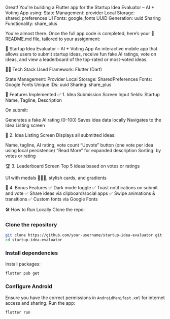 Great! You're building a Flutter app for the Startup Idea Evaluator – AI + Voting App using:
State Management: provider
Local Storage: shared_preferences
UI Fonts: google_fonts
UUID Generation: uuid
Sharing Functionality: share_plus

You're almost there. Once the full app code is completed, here’s your 📄 README.md file, tailored to your assignment:

🚀 Startup Idea Evaluator – AI + Voting App
An interactive mobile app that allows users to submit startup ideas, receive fun fake AI ratings, vote on ideas, and view a leaderboard of the top-rated or most-voted ideas.

🧑‍💻 Tech Stack Used
Framework: Flutter (Dart)

State Management: Provider
Local Storage: SharedPreferences
Fonts: Google Fonts
Unique IDs: uuid
Sharing: share_plus

📱 Features Implemented
✅ 1. Idea Submission Screen
Input fields: Startup Name, Tagline, Description

On submit:

Generates a fake AI rating (0–100)
Saves idea data locally
Navigates to the Idea Listing screen

📜 2. Idea Listing Screen
Displays all submitted ideas:

Name, tagline, AI rating, vote count
“Upvote” button (one vote per idea using local persistence)
“Read More” for expanded description
Sorting: by votes or rating

🏆 3. Leaderboard Screen
Top 5 ideas based on votes or ratings

UI with medals 🥇🥈🥉, stylish cards, and gradients

🌚 4. Bonus Features
✅ Dark mode toggle
✅ Toast notifications on submit and vote
✅ Share ideas via clipboard/social apps
✅ Swipe animations & transitions
✅ Custom fonts via Google Fonts

🛠️ How to Run Locally
Clone the repo:
### Clone the repository
```bash
git clone https://github.com/your-username/startup-idea-evaluator.git
cd startup-idea-evaluator
```

### Install dependencies
Install packages:
```bash
flutter pub get
```
### Configure Android
Ensure you have the correct permissions in `AndroidManifest.xml` for internet access and sharing.
Run the app:
```bash
flutter run
```